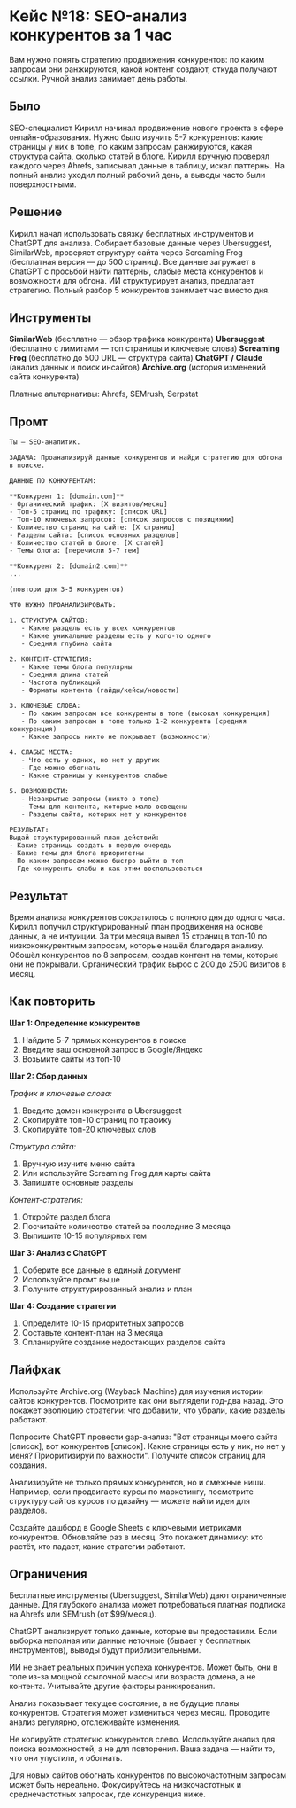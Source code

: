 # Кейс №18: SEO-анализ конкурентов за 1 час

Вам нужно понять стратегию продвижения конкурентов: по каким запросам они ранжируются, какой контент создают, откуда получают ссылки. Ручной анализ занимает день работы.

## Было

SEO-специалист Кирилл начинал продвижение нового проекта в сфере онлайн-образования. Нужно было изучить 5-7 конкурентов: какие страницы у них в топе, по каким запросам ранжируются, какая структура сайта, сколько статей в блоге. Кирилл вручную проверял каждого через Ahrefs, записывал данные в таблицу, искал паттерны. На полный анализ уходил полный рабочий день, а выводы часто были поверхностными.

## Решение

Кирилл начал использовать связку бесплатных инструментов и ChatGPT для анализа. Собирает базовые данные через Ubersuggest, SimilarWeb, проверяет структуру сайта через Screaming Frog (бесплатная версия — до 500 страниц). Все данные загружает в ChatGPT с просьбой найти паттерны, слабые места конкурентов и возможности для обгона. ИИ структурирует анализ, предлагает стратегию. Полный разбор 5 конкурентов занимает час вместо дня.

## Инструменты

**SimilarWeb** (бесплатно — обзор трафика конкурента)
**Ubersuggest** (бесплатно с лимитами — топ страницы и ключевые слова)
**Screaming Frog** (бесплатно до 500 URL — структура сайта)
**ChatGPT / Claude** (анализ данных и поиск инсайтов)
**Archive.org** (история изменений сайта конкурента)

Платные альтернативы: Ahrefs, SEMrush, Serpstat

## Промт

```
Ты — SEO-аналитик.

ЗАДАЧА: Проанализируй данные конкурентов и найди стратегию для обгона в поиске.

ДАННЫЕ ПО КОНКУРЕНТАМ:

**Конкурент 1: [domain.com]**
- Органический трафик: [X визитов/месяц]
- Топ-5 страниц по трафику: [список URL]
- Топ-10 ключевых запросов: [список запросов с позициями]
- Количество страниц на сайте: [X страниц]
- Разделы сайта: [список основных разделов]
- Количество статей в блоге: [X статей]
- Темы блога: [перечисли 5-7 тем]

**Конкурент 2: [domain2.com]**
...

(повтори для 3-5 конкурентов)

ЧТО НУЖНО ПРОАНАЛИЗИРОВАТЬ:

1. СТРУКТУРА САЙТОВ:
   - Какие разделы есть у всех конкурентов
   - Какие уникальные разделы есть у кого-то одного
   - Средняя глубина сайта

2. КОНТЕНТ-СТРАТЕГИЯ:
   - Какие темы блога популярны
   - Средняя длина статей
   - Частота публикаций
   - Форматы контента (гайды/кейсы/новости)

3. КЛЮЧЕВЫЕ СЛОВА:
   - По каким запросам все конкуренты в топе (высокая конкуренция)
   - По каким запросам в топе только 1-2 конкурента (средняя конкуренция)
   - Какие запросы никто не покрывает (возможности)

4. СЛАБЫЕ МЕСТА:
   - Что есть у одних, но нет у других
   - Где можно обогнать
   - Какие страницы у конкурентов слабые

5. ВОЗМОЖНОСТИ:
   - Незакрытые запросы (никто в топе)
   - Темы для контента, которые мало освещены
   - Разделы сайта, которых нет у конкурентов

РЕЗУЛЬТАТ:
Выдай структурированный план действий:
- Какие страницы создать в первую очередь
- Какие темы для блога приоритетны
- По каким запросам можно быстро выйти в топ
- Где конкуренты слабы и как этим воспользоваться
```

## Результат

Время анализа конкурентов сократилось с полного дня до одного часа. Кирилл получил структурированный план продвижения на основе данных, а не интуиции. За три месяца вывел 15 страниц в топ-10 по низкоконкурентным запросам, которые нашёл благодаря анализу. Обошёл конкурентов по 8 запросам, создав контент на темы, которые они не покрывали. Органический трафик вырос с 200 до 2500 визитов в месяц.

## Как повторить

**Шаг 1: Определение конкурентов**
1. Найдите 5-7 прямых конкурентов в поиске
2. Введите ваш основной запрос в Google/Яндекс
3. Возьмите сайты из топ-10

**Шаг 2: Сбор данных**

*Трафик и ключевые слова:*
1. Введите домен конкурента в Ubersuggest
2. Скопируйте топ-10 страниц по трафику
3. Скопируйте топ-20 ключевых слов

*Структура сайта:*
1. Вручную изучите меню сайта
2. Или используйте Screaming Frog для карты сайта
3. Запишите основные разделы

*Контент-стратегия:*
1. Откройте раздел блога
2. Посчитайте количество статей за последние 3 месяца
3. Выпишите 10-15 популярных тем

**Шаг 3: Анализ с ChatGPT**
1. Соберите все данные в единый документ
2. Используйте промт выше
3. Получите структурированный анализ и план

**Шаг 4: Создание стратегии**
1. Определите 10-15 приоритетных запросов
2. Составьте контент-план на 3 месяца
3. Спланируйте создание недостающих разделов сайта

## Лайфхак

Используйте Archive.org (Wayback Machine) для изучения истории сайтов конкурентов. Посмотрите как они выглядели год-два назад. Это покажет эволюцию стратегии: что добавили, что убрали, какие разделы работают.

Попросите ChatGPT провести gap-анализ: "Вот страницы моего сайта [список], вот конкурентов [список]. Какие страницы есть у них, но нет у меня? Приоритизируй по важности". Получите список страниц для создания.

Анализируйте не только прямых конкурентов, но и смежные ниши. Например, если продвигаете курсы по маркетингу, посмотрите структуру сайтов курсов по дизайну — можете найти идеи для разделов.

Создайте дашборд в Google Sheets с ключевыми метриками конкурентов. Обновляйте раз в месяц. Это покажет динамику: кто растёт, кто падает, какие стратегии работают.

## Ограничения

Бесплатные инструменты (Ubersuggest, SimilarWeb) дают ограниченные данные. Для глубокого анализа может потребоваться платная подписка на Ahrefs или SEMrush (от $99/месяц).

ChatGPT анализирует только данные, которые вы предоставили. Если выборка неполная или данные неточные (бывает у бесплатных инструментов), выводы будут приблизительными.

ИИ не знает реальных причин успеха конкурентов. Может быть, они в топе из-за мощной ссылочной массы или возраста домена, а не контента. Учитывайте другие факторы ранжирования.

Анализ показывает текущее состояние, а не будущие планы конкурентов. Стратегия может измениться через месяц. Проводите анализ регулярно, отслеживайте изменения.

Не копируйте стратегию конкурентов слепо. Используйте анализ для поиска возможностей, а не для повторения. Ваша задача — найти то, что они упустили, и обогнать.

Для новых сайтов обогнать конкурентов по высокочастотным запросам может быть нереально. Фокусируйтесь на низкочастотных и среднечастотных запросах, где конкуренция ниже.
